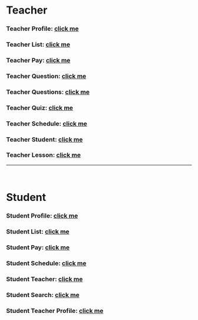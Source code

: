 # Teacher

### Teacher Profile: [click me](https://kah3vich.github.io/Project-Sfera/public/t-profile.html)

### Teacher List: [click me](https://kah3vich.github.io/Project-Sfera/public/t-list.html)

### Teacher Pay: [click me](https://kah3vich.github.io/Project-Sfera/public/t-pay.html)

### Teacher Question: [click me](https://kah3vich.github.io/Project-Sfera/public/t-question.html)

### Teacher Questions: [click me](https://kah3vich.github.io/Project-Sfera/public/t-questions.html)

### Teacher Quiz: [click me](https://kah3vich.github.io/Project-Sfera/public/t-quiz.html)

### Teacher Schedule: [click me](https://kah3vich.github.io/Project-Sfera/public/t-schedule.html)

### Teacher Student: [click me](https://kah3vich.github.io/Project-Sfera/public/t-student.html)

### Teacher Lesson: [click me](https://kah3vich.github.io/Project-Sfera/public/t-lesson.html)

<hr />
<br />

# Student

### Student Profile: [click me](https://kah3vich.github.io/Project-Sfera/public/s-profile.html)

### Student List: [click me](https://kah3vich.github.io/Project-Sfera/public/s-list.html)

### Student Pay: [click me](https://kah3vich.github.io/Project-Sfera/public/s-pay.html)

### Student Schedule: [click me](https://kah3vich.github.io/Project-Sfera/public/s-schedule.html)

### Student Teacher: [click me](https://kah3vich.github.io/Project-Sfera/public/s-teacher.html)

### Student Search: [click me](https://kah3vich.github.io/Project-Sfera/public/s-search.html)

### Student Teacher Profile: [click me](https://kah3vich.github.io/Project-Sfera/public/s-profiles.html)
